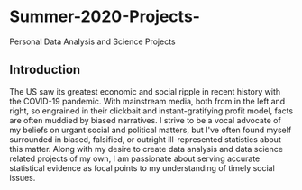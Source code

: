 # Summer-2020-Projects-
Personal Data Analysis and Science Projects 

## Introduction 
The US saw its greatest economic and social ripple in recent history with the COVID-19 pandemic. With mainstream media, both from in the left and right, so engrained in their clickbait and instant-gratifying profit model, facts are often muddied by biased narratives. I strive to be a vocal advocate of my beliefs on urgant social and political matters, but I've often found myself surrounded in biased, falsified, or outright ill-represented statistics about this matter. Along with my desire to create data analysis and data science related projects of my own, I am passionate about serving accurate statistical evidence as focal points to my understanding of timely social issues. 


